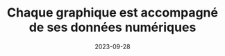 ---
N: '12'
Rubrique: Contenus
title: Chaque graphique est accompagné de ses données numériques
detail: Chaque graphique est accompagné de ses données numériques
categories: [" Images et médias"]
agrege: O4012-E008
opquast: '4012'
indiceebook: '8'
description: "Règle n° 008"
weight:  008
actif: '1'
layout: rules
date: 2023-09-28
tags: ["", ""]
objectif: ["", ""]
Meo: ""
Controle: ""
Auteur: ""
---